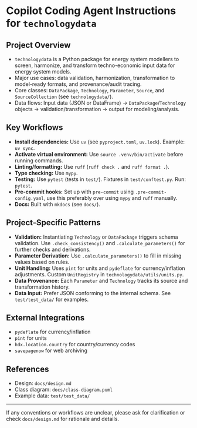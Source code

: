 # Copilot Coding Agent Instructions for `technologydata`

<!--
SPDX-FileCopyrightText: The technology-data authors

SPDX-License-Identifier: MIT

-->

## Project Overview
- `technologydata` is a Python package for energy system modellers to screen, harmonize, and transform techno-economic input data for energy system models.
- Major use cases: data validation, harmonization, transformation to model-ready formats, and provenance/audit tracing.
- Core classes: `DataPackage`, `Technology`, `Parameter`, `Source`, and `SourceCollection` (see `technologydata/`).
- Data flows: Input data (JSON or DataFrame) → `DataPackage`/`Technology` objects → validation/transformation → output for modeling/analysis.

## Key Workflows
- **Install dependencies:** Use `uv` (see `pyproject.toml`, `uv.lock`). Example: `uv sync`.
- **Activate virtual environment:** Use `source .venv/bin/activate` before running commands.
- **Linting/formatting:** Use `ruff` (`ruff check .` and `ruff format .`).
- **Type checking:** Use `mypy`.
- **Testing:** Use `pytest` (tests in `test/`). Fixtures in `test/conftest.py`. Run: `pytest`.
- **Pre-commit hooks:** Set up with `pre-commit` using `.pre-commit-config.yaml`, use this preferably over using `mypy` and `ruff` manually.
- **Docs:** Built with `mkdocs` (see `docs/`).

## Project-Specific Patterns
- **Validation:** Instantiating `Technology` or `DataPackage` triggers schema validation. Use `.check_consistency()` and `.calculate_parameters()` for further checks and derivations.
- **Parameter Derivation:** Use `.calculate_parameters()` to fill in missing values based on rules.
- **Unit Handling:** Uses `pint` for units and `pydeflate` for currency/inflation adjustments. Custom `UnitRegistry` in `technologydata/utils/units.py`.
- **Data Provenance:** Each `Parameter` and `Technology` tracks its source and transformation history.
- **Data Input:** Prefer JSON conforming to the internal schema. See `test/test_data/` for examples.

## External Integrations
- `pydeflate` for currency/inflation
- `pint` for units
- `hdx.location.country` for country/currency codes
- `savepagenow` for web archiving

## References
- Design: `docs/design.md`
- Class diagram: `docs/class-diagram.puml`
- Example data: `test/test_data/`

---
If any conventions or workflows are unclear, please ask for clarification or check `docs/design.md` for rationale and details.
